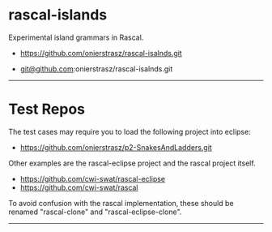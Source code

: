 rascal-islands
==============

Experimental island grammars in Rascal.

* https://github.com/onierstrasz/rascal-isalnds.git

* git@github.com:onierstrasz/rascal-isalnds.git

---
# Test Repos

The test cases may require you to load the following project into eclipse:

* https://github.com/onierstrasz/p2-SnakesAndLadders.git


Other examples are the rascal-eclipse project and the rascal project itself.

* https://github.com/cwi-swat/rascal-eclipse
* https://github.com/cwi-swat/rascal

To avoid confusion with the rascal implementation, these should be renamed "rascal-clone" and "rascal-eclipse-clone".

---
